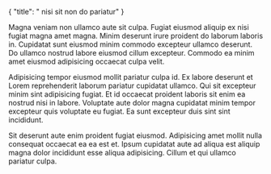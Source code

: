 {
  "title": " nisi sit non do pariatur"
}

Magna veniam non ullamco aute sit culpa. Fugiat eiusmod aliquip ex nisi fugiat magna amet magna. Minim deserunt irure proident do laborum laboris in. Cupidatat sunt eiusmod minim commodo excepteur ullamco deserunt. Do ullamco nostrud labore eiusmod cillum excepteur. Commodo ea minim amet eiusmod adipisicing occaecat culpa velit.

Adipisicing tempor eiusmod mollit pariatur culpa id. Ex labore deserunt et Lorem reprehenderit laborum pariatur cupidatat ullamco. Qui sit excepteur minim sint adipisicing fugiat. Et id occaecat proident laboris sit enim ea nostrud nisi in labore. Voluptate aute dolor magna cupidatat minim tempor excepteur quis voluptate eu fugiat. Ea sunt excepteur duis sint sint incididunt.

Sit deserunt aute enim proident fugiat eiusmod. Adipisicing amet mollit nulla consequat occaecat ea ea est et. Ipsum cupidatat aute ad aliqua est aliquip magna dolor incididunt esse aliqua adipisicing. Cillum et qui ullamco pariatur culpa.